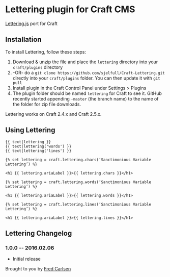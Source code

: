 # Lettering plugin for Craft CMS

[Lettering.js](http://letteringjs.com/) port for Craft

## Installation

To install Lettering, follow these steps:

1. Download & unzip the file and place the `lettering` directory into your `craft/plugins` directory
2.  -OR- do a `git clone https://github.com/sjelfull/Craft-Lettering.git` directly into your `craft/plugins` folder.  You can then update it with `git pull`
3. Install plugin in the Craft Control Panel under Settings > Plugins
4. The plugin folder should be named `lettering` for Craft to see it.  GitHub recently started appending `-master` (the branch name) to the name of the folder for zip file downloads.

Lettering works on Craft 2.4.x and Craft 2.5.x.

## Using Lettering

```
{{ text|lettering }}  
{{ text|lettering('words') }}  
{{ text|lettering('lines') }}  
```

```
{% set lettering = craft.lettering.chars(’Sanctimonious Variable Lettering’) %}

<h1 {{ lettering.ariaLabel }}>{{ lettering.chars }}</h1>
```

```
{% set lettering = craft.lettering.words(’Sanctimonious Variable Lettering’) %}

<h1 {{ lettering.ariaLabel }}>{{ lettering.words }}</h1>
```

```
{% set lettering = craft.lettering.lines(’Sanctimonious Variable Lettering’) %}

<h1 {{ lettering.ariaLabel }}>{{ lettering.lines }}</h1>
```

## Lettering Changelog

### 1.0.0 -- 2016.02.06

* Initial release

Brought to you by [Fred Carlsen](http://sjelfull.no)